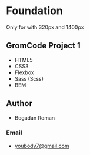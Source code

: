 # Foundation

Only for with 320px and 1400px

## GromCode Project 1

- HTML5
- CSS3
- Flexbox
- Sass (Scss)
- BEM

## Author

- Bogadan Roman

### Email

- youbody7@gmail.com
